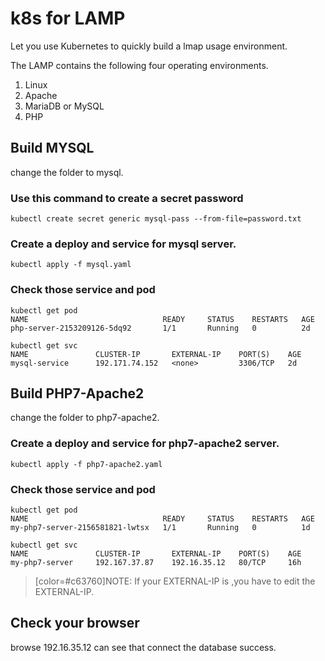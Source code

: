 # k8s for  LAMP

Let you use Kubernetes to quickly build a lmap usage environment.

The LAMP contains the following four operating environments.
1. Linux
2. Apache
3. MariaDB or MySQL
4. PHP


## Build MYSQL

change the folder to mysql.
### Use this command to create a secret password
```
kubectl create secret generic mysql-pass --from-file=password.txt
```
### Create a deploy and service for mysql server.
```
kubectl apply -f mysql.yaml
```
### Check those service and pod 
```
kubectl get pod
NAME                              READY     STATUS    RESTARTS   AGE
php-server-2153209126-5dq92       1/1       Running   0          2d

kubectl get svc
NAME               CLUSTER-IP       EXTERNAL-IP    PORT(S)    AGE
mysql-service      192.171.74.152   <none>         3306/TCP   2d
```
## Build PHP7-Apache2
change the folder to php7-apache2.
### Create a deploy and service for php7-apache2 server.
```
kubectl apply -f php7-apache2.yaml
```
### Check those service and pod 
```
kubectl get pod
NAME                              READY     STATUS    RESTARTS   AGE
my-php7-server-2156581821-lwtsx   1/1       Running   0          1d

kubectl get svc
NAME               CLUSTER-IP       EXTERNAL-IP    PORT(S)    AGE
my-php7-server     192.167.37.87    192.16.35.12   80/TCP     16h
```

> [color=#c63760]NOTE: 
> If your EXTERNAL-IP  is <none> ,you have to edit the  EXTERNAL-IP.
> 
## Check your browser 
browse 192.16.35.12 can see that connect the database success.
